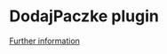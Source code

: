 # DodajPaczke plugin

[Further information](https://developers.plentymarkets.com/marketplace/plugin-requirements#marketplace-user-guide)